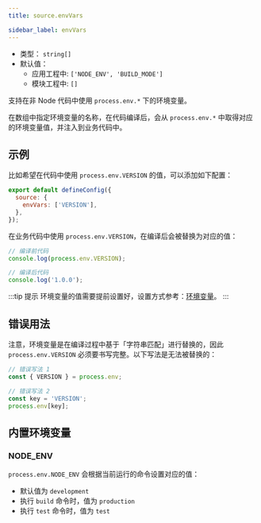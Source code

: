 ```yaml
---
title: source.envVars

sidebar_label: envVars
---
```




- 类型： `string[]`
- 默认值：
  - 应用工程中: `['NODE_ENV', 'BUILD_MODE']`
  - 模块工程中: `[]`

支持在非 Node 代码中使用 `process.env.*` 下的环境变量。

在数组中指定环境变量的名称，在代码编译后，会从 `process.env.*` 中取得对应的环境变量值，并注入到业务代码中。

## 示例

比如希望在代码中使用 `process.env.VERSION` 的值，可以添加如下配置：

```js title="modern.config.js"
export default defineConfig({
  source: {
    envVars: ['VERSION'],
  },
});
```

在业务代码中使用 `process.env.VERSION`，在编译后会被替换为对应的值：

```js
// 编译前代码
console.log(process.env.VERSION);

// 编译后代码
console.log('1.0.0');
```

:::tip 提示
环境变量的值需要提前设置好，设置方式参考：[环境变量](/docs/apis/app/runtime/env)。
:::

## 错误用法

注意，环境变量是在编译过程中基于「字符串匹配」进行替换的，因此 `process.env.VERSION` 必须要书写完整。以下写法是无法被替换的：

```js
// 错误写法 1
const { VERSION } = process.env;

// 错误写法 2
const key = 'VERSION';
process.env[key];
```

## 内置环境变量

### NODE_ENV

`process.env.NODE_ENV` 会根据当前运行的命令设置对应的值：

- 默认值为 `development`
- 执行 `build` 命令时，值为 `production`
- 执行 `test` 命令时，值为 `test`

